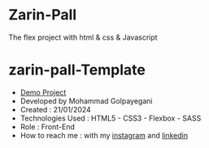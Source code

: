 # Zarin-Pall
The flex project with html &amp; css &amp; Javascript
# zarin-pall-Template
- [Demo Project](https://mohammadgolpayegany.github.io/Zarin-Pall/)
- Developed by Mohammad Golpayegani
- Created : 21/01/2024
- Technologies Used : HTML5 - CSS3 - Flexbox - SASS
- Role : Front-End
- How to reach me : with my 
[instagram](https://www.instagram.com/mohammad_golpaygani/) and 
[linkedin](https://www.linkedin.com/in/mohammad-golpaygani-3049302a8/)

